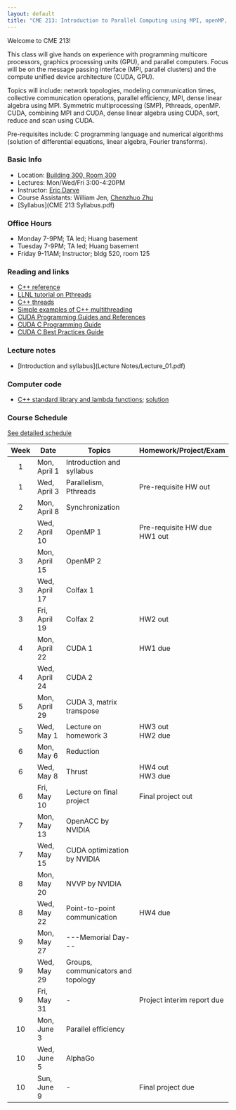 ```yaml
---
layout: default
title: "CME 213: Introduction to Parallel Computing using MPI, openMP, and CUDA"
---
```


Welcome to CME 213!

This class will give hands on experience with programming multicore processors, graphics processing units (GPU), and parallel computers. Focus will be on the message passing interface (MPI, parallel clusters) and the compute unified device architecture (CUDA, GPU).  

Topics will include: network topologies, modeling communication times, collective communication operations, parallel efficiency, MPI, dense linear algebra using MPI. Symmetric multiprocessing (SMP), Pthreads, openMP. CUDA, combining MPI and CUDA, dense linear algebra using CUDA, sort, reduce and scan using CUDA.

Pre-requisites include: C programming language and numerical algorithms (solution of differential equations, linear algebra, Fourier transforms).

### Basic Info

* Location: [Building 300, Room 300](http://campus-map.stanford.edu/?id=300-300)  
* Lectures: Mon/Wed/Fri 3:00-4:20PM
* Instructor: [Eric Darve](https://me.stanford.edu/people/eric-darve)  
* Course Assistants: William Jen, [Chenzhuo Zhu](http://stanford.edu/~czhu95/)
* [Syllabus](CME 213 Syllabus.pdf)

### Office Hours

* Monday 7-9PM; TA led; Huang basement
* Tuesday 7-9PM; TA led; Huang basement
* Friday 9-11AM; Instructor; bldg 520, room 125

### Reading and links

* [C++ reference](https://en.cppreference.com/w/cpp)
* [LLNL tutorial on Pthreads](https://computing.llnl.gov/tutorials/pthreads/)
* [C++ threads](http://www.cplusplus.com/reference/thread/thread/)
* [Simple examples of C++ multithreading](https://www.geeksforgeeks.org/multithreading-in-cpp/)
* [CUDA Programming Guides and References](http://docs.nvidia.com/cuda/index.html)
* [CUDA C Programming Guide](http://docs.nvidia.com/cuda/pdf/CUDA_C_Programming_Guide.pdf)
* [CUDA C Best Practices Guide](http://docs.nvidia.com/cuda/pdf/CUDA_C_Best_Practices_Guide.pdf)

### Lecture notes

* [Introduction and syllabus](Lecture Notes/Lecture_01.pdf)

### Computer code

* [C++ standard library and lambda functions](Code/ex1_transform.cpp); [solution](Code/ex1_transform_solution.cpp) 

### Course Schedule

[See detailed schedule](./schedule.html)

| Week          | Date                 | Topics                             | Homework/Project/Exam             |
| :-----------: | -------------------- | ------                             | ----------------                  |
| 1             | Mon, April 1         | Introduction and syllabus          |                                   |
| 1             | Wed, April 3         | Parallelism, Pthreads              | Pre-requisite HW out              |
| 2             | Mon, April 8         | Synchronization                    |                                   |
| 2             | Wed, April 10        | OpenMP 1                           | Pre-requisite HW due <br> HW1 out |
| 3             | Mon, April 15        | OpenMP 2                           |                                   |
| 3             | Wed, April 17        | Colfax 1                           |                                   |
| 3             | Fri, April 19        | Colfax 2                           | HW2 out                           |
| 4             | Mon, April 22        | CUDA 1                             | HW1 due                           |
| 4             | Wed, April 24        | CUDA 2                             |                                   |
| 5             | Mon, April 29        | CUDA 3, matrix transpose           |                                   |
| 5             | Wed, May 1           | Lecture on homework 3              | HW3 out <br> HW2 due              |
| 6             | Mon, May 6           | Reduction                          |                                   |
| 6             | Wed, May 8           | Thrust                             | HW4 out <br> HW3 due              |
| 6             | Fri, May 10          | Lecture on final project           | Final project out                 |
| 7             | Mon, May 13          | OpenACC by NVIDIA                  |                                   |
| 7             | Wed, May 15          | CUDA optimization by NVIDIA        |                                   |
| 8             | Mon, May 20          | NVVP by NVIDIA                     |                                   |
| 8             | Wed, May 22          | Point-to-point communication       | HW4 due                           |
| 9             | Mon, May 27          | ---Memorial Day---                 |                                   |
| 9             | Wed, May 29          | Groups, communicators and topology |                                   |
| 9             | Fri, May 31          | -                                  | Project interim report due        |
| 10            | Mon, June 3          | Parallel efficiency                |                                   |
| 10            | Wed, June 5          | AlphaGo                            |                                   |
| 10            | Sun, June 9          | -                                  | Final project due                 |
